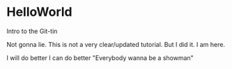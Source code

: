 # HelloWorld
Intro to the Git-tin

Not gonna lie.
This is not a very clear/updated tutorial.
But I did it. I am here.

I will do better
I can do better
"Everybody wanna be a showman"
